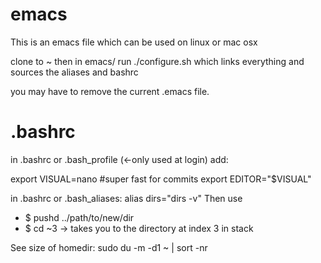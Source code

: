 # emacs
This is an emacs file which can be used on linux or mac osx

clone to ~ then in emacs/ run
./configure.sh
which links everything and sources the aliases and bashrc

you may have to remove the current .emacs file.

# .bashrc
in .bashrc or .bash_profile (<-only used at login) add:

export VISUAL=nano  #super fast for commits
export EDITOR="$VISUAL"

in .bashrc or .bash_aliases:
alias dirs="dirs -v"
Then use
* $ pushd ../path/to/new/dir
* $ cd ~3 -> takes you to the directory at index 3 in stack


See size of homedir:
sudo du -m -d1 ~ | sort -nr
